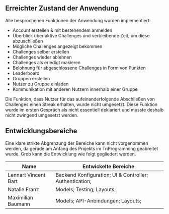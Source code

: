 ## Erreichter Zustand der Anwendung
Alle besprochenen Funktionen der Anwendung wurden implementiert:
- Account erstellen & mit bestehendem anmelden
- Überblick über aktive Challenges und verbleibende Zeit, um diese abzuschließen
- Mögliche Challenges angezeigt bekommen
- Challenges selber erstellen
- Challenges wieder ablehnen
- Challenges als erledigt makieren
- Belohnung für abgeschlossene Challenges in Form von Punkten
- Leaderboard
- Gruppen erstellen
- Nutzer zu Gruppe einladen
- Kommunikation mit anderen Nutzern innerhalb einer Gruppe

Die Funktion, dass Nutzer für das aufeinanderfolgende Abschließen von Challenges einen Streak erhalten, wurde nicht umgesetzt.
Diese Funktion wurde im ersten Gespräch als nicht essentiell deklariert und musste deshalb nicht zwingend umgesetzt werden.

## Entwicklungsbereiche
Eine klare strikte Abgrenzung der Bereiche kann nicht vorgenommen werden, da gerade am Anfang des Projekts im TriProgramming geabreitet wurde. 
Grob kann die Entwicklung wie folgt gegliedert werden. 

| Name | Entwickelte Bereiche |
| ------------- | ------------- |
| Lennart Vincent Bart | Backend Konfiguration; UI & Controller; Authentication; |
| Natalie Franz | Models; Testing; Layouts; |
| Maximilian Baumann | Models; API-Anbindungen; Layouts; |
